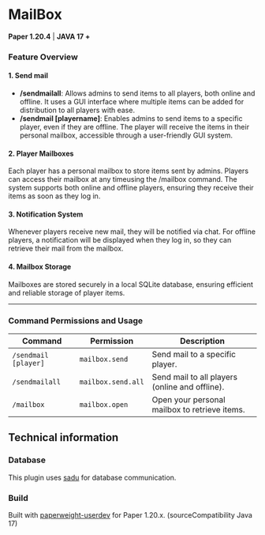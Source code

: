 # MailBox
**Paper 1.20.4** |  **JAVA 17 +** 
### Feature Overview

#### 1. **Send mail**
- **/sendmailall**: Allows admins to send items to all players, both online and offline. It uses a GUI interface where multiple items can be added for distribution to all players with ease.
- **/sendmail [playername]**: Enables admins to send items to a specific player, even if they are offline. The player will receive the items in their personal mailbox, accessible through a user-friendly GUI system.

#### 2. **Player Mailboxes**
Each player has a personal mailbox to store items sent by admins. Players can access their mailbox at any timeusing the /mailbox command. The system supports both online and offline players, ensuring they receive their items as soon as they log in.

#### 3. **Notification System**
Whenever players receive new mail, they will be notified via chat. For offline players, a notification will be displayed when they log in, so they can retrieve their mail from the mailbox.

#### 4. **Mailbox Storage**
Mailboxes are stored securely in a local SQLite database, ensuring efficient and reliable storage of player items.

---

### Command Permissions and Usage

| Command              | Permission           | Description                                      |
|----------------------|----------------------|--------------------------------------------------|
| `/sendmail [player]` | `mailbox.send`        | Send mail to a specific player.                  |
| `/sendmailall`       | `mailbox.send.all`    | Send mail to all players (online and offline).   |
| `/mailbox`           | `mailbox.open`        | Open your personal mailbox to retrieve items.    |


## Technical information
### Database
This plugin uses [sadu](https://github.com/rainbowdashlabs/sadu/) for database communication.

### Build
Built with [paperweight-userdev](https://docs.papermc.io/paper/dev/userdev) for Paper 1.20.x. (sourceCompatibility Java 17)
